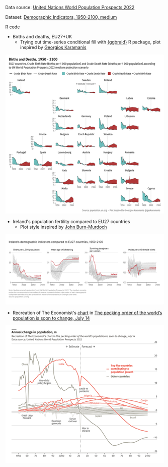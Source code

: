 Data source: [United Nations World Population Prospects 2022](https://population.un.org/wpp/Download/Standard/CSV/) 

Dataset: [Demographic Indicators, 1950-2100, medium](https://population.un.org/wpp/Download/Files/1_Indicators%20(Standard)/CSV_FILES/WPP2022_Demographic_Indicators_Medium.zip)

[R code](https://github.com/leeolney3/Tables/blob/main/2022/population_prospects/script.R)

* Births and deaths, EU27+UK 
  * Trying out time-series conditional fill with [{ggbraid}](https://github.com/nsgrantham/ggbraid) R package, plot inspired by [Georgios Karamanis](https://twitter.com/geokaramanis/status/1411026482168832002)
  
<p align="center">
<img src="https://github.com/leeolney3/Tables/blob/main/2022/population_prospects/p1.png"/>
</p>

* Ireland's population fertility compared to EU27 countries 
  * Plot style inspired by [John Burn-Murdoch](https://twitter.com/jburnmurdoch/status/1539248155446980608)
  
<p align="center">
<img src="https://github.com/leeolney3/Tables/blob/main/2022/population_prospects/p2.png"/>
</p>

* Recreation of The Economist's [chart](https://blog.datawrapper.de/wp-content/uploads/2022/07/image6-2.png) in [The pecking order of the world’s population is soon to change, July 14](https://www.economist.com/graphic-detail/2022/07/14/the-pecking-order-of-the-worlds-population-is-soon-to-change?utm_medium=social-media.content.np&utm_source=twitter&utm_campaign=editorial-social&utm_content=discovery.content&%3Ffsrc%3Dscn%2F=tw%2Fdc)

<p align="center">
<img src="https://github.com/leeolney3/Tables/blob/main/2022/population_prospects/p3.png"/>
</p>


